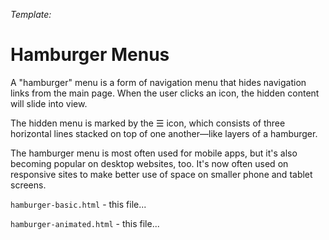 *Template:*
# Hamburger Menus


A "hamburger" menu is a form of navigation menu that hides navigation links from the main page. When the user clicks an icon, the hidden content will slide into view. 

The hidden menu is marked by the ☰ icon, which consists of three horizontal lines stacked on top of one another—like layers of a hamburger.

The hamburger menu is most often used for mobile apps, but it's also becoming popular on desktop websites, too. It's now often used on responsive sites to make better use of space on smaller phone and tablet screens. 

`hamburger-basic.html` - this file...

`hamburger-animated.html` - this file...

